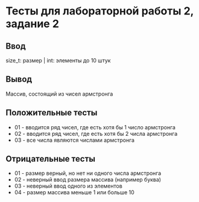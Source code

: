 # Тесты для лабораторной работы 2, задание 2

## Ввод

size_t: размер | int: элементы до 10 штук

## Вывод

Массив, состоящий из чисел армстронга

## Положительные тесты
- 01 - вводится ряд чисел, где есть хотя бы 1 число армстронга
- 02 - вводится ряд чисел, где есть хотя бы 2 числа армстронга
- 03 - все числа являются числами армстронга

## Отрицательные тесты
- 01 - размер верный, но нет ни одного числа армстронга
- 02 - неверный ввод размера массива (например буква)
- 03 - неверный ввод одного из элементов
- 04 - размер массива меньше 1 или больше 10